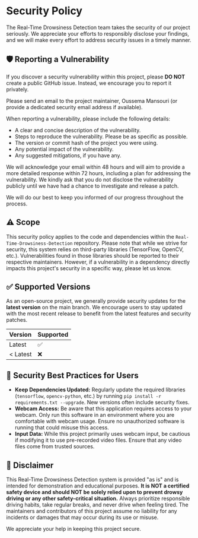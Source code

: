 # Security Policy

The Real-Time Drowsiness Detection team takes the security of our project seriously. We appreciate your efforts to responsibly disclose your findings, and we will make every effort to address security issues in a timely manner.

## 🛡️ Reporting a Vulnerability

If you discover a security vulnerability within this project, please **DO NOT** create a public GitHub issue. Instead, we encourage you to report it privately.

Please send an email to the project maintainer, Oussema Mansouri (or provide a dedicated security email address if available).

When reporting a vulnerability, please include the following details:

* A clear and concise description of the vulnerability.
* Steps to reproduce the vulnerability. Please be as specific as possible.
* The version or commit hash of the project you were using.
* Any potential impact of the vulnerability.
* Any suggested mitigations, if you have any.

We will acknowledge your email within 48 hours and will aim to provide a more detailed response within 72 hours, including a plan for addressing the vulnerability. We kindly ask that you do not disclose the vulnerability publicly until we have had a chance to investigate and release a patch.

We will do our best to keep you informed of our progress throughout the process.

## ⚠️ Scope

This security policy applies to the code and dependencies within the `Real-Time-Drowsiness-Detection` repository. Please note that while we strive for security, this system relies on third-party libraries (TensorFlow, OpenCV, etc.). Vulnerabilities found in those libraries should be reported to their respective maintainers. However, if a vulnerability in a dependency directly impacts this project's security in a specific way, please let us know.

## ✅ Supported Versions

As an open-source project, we generally provide security updates for the **latest version** on the main branch. We encourage users to stay updated with the most recent release to benefit from the latest features and security patches.

| Version | Supported          |
| :------ | :----------------- |
| Latest  | :white_check_mark: |
| < Latest| :x:                |

## 🔐 Security Best Practices for Users

* **Keep Dependencies Updated:** Regularly update the required libraries (`tensorflow`, `opencv-python`, etc.) by running `pip install -r requirements.txt --upgrade`. New versions often include security fixes.
* **Webcam Access:** Be aware that this application requires access to your webcam. Only run this software in an environment where you are comfortable with webcam usage. Ensure no unauthorized software is running that could misuse this access.
* **Input Data:** While this project primarily uses webcam input, be cautious if modifying it to use pre-recorded video files. Ensure that any video files come from trusted sources.

## 🚫 Disclaimer

This Real-Time Drowsiness Detection system is provided "as is" and is intended for demonstration and educational purposes. **It is NOT a certified safety device and should NOT be solely relied upon to prevent drowsy driving or any other safety-critical situation.** Always prioritize responsible driving habits, take regular breaks, and never drive when feeling tired. The maintainers and contributors of this project assume no liability for any incidents or damages that may occur during its use or misuse.

We appreciate your help in keeping this project secure.
